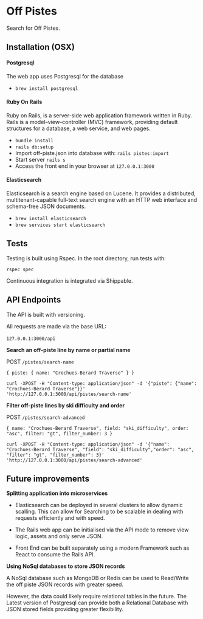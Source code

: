# Off Pistes

Search for Off Pistes.

## Installation (OSX)

#### Postgresql
The web app uses Postgresql for the database

* `brew install postgresql`

#### Ruby On Rails
Ruby on Rails, is a server-side web application framework written in Ruby. Rails is a model–view–controller (MVC) framework, providing default structures for a database, a web service, and web pages.

* `bundle install`
* `rails db:setup`
* Import off-piste.json into database with: `rails pistes:import`
* Start server `rails s`
* Access the front end in your browser at `127.0.0.1:3000`

#### Elasticsearch
Elasticsearch is a search engine based on Lucene. It provides a distributed, multitenant-capable full-text search engine with an HTTP web interface and schema-free JSON documents.

* `brew install elasticsearch`
* `brew services start elasticsearch`

## Tests
Testing is built using Rspec.
In the root directory, run tests with:
<br />

`rspec spec`

Continuous integration is integrated via Shippable.

## API Endpoints
The API is built with versioning.
<br />

All requests are made via the base URL:
<br />
<br />
`127.0.0.1:3000/api`

__Search an off-piste line by name or partial name__

POST `/pistes/search-name`

`{ piste: { name: "Crochues-Berard Traverse" } }`

```
curl -XPOST -H "Content-type: application/json" -d '{"piste": {"name": "Crochues-Berard Traverse"}}' 'http://127.0.0.1:3000/api/pistes/search-name'
```

__Filter off-piste lines by ski difficulty and order__

POST `/pistes/search-advanced`

`{ name: "Crochues-Berard Traverse", field: "ski_difficulty", order: "asc", filter: "gt", filter_number: 3 }`

```
curl -XPOST -H "Content-type: application/json" -d '{"name": "Crochues-Berard Traverse", "field": "ski_difficulty","order": "asc", "filter": "gt", "filter_number": 3}' 'http://127.0.0.1:3000/api/pistes/search-advanced'
```

## Future improvements

__Splitting application into microservices__ 

* Elasticsearch can be deployed in several clusters to allow dynamic scalling. This can allow for Searching to be scalable in dealing with requests efficiently and with speed.

* The Rails web app can be initialised via the API mode to remove view logic, assets and only serve JSON.

* Front End can be built separately using a modern Framework such as React to consume the Rails API.

__Using NoSql databases to store JSON records__

A NoSql database such as MongoDB or Redis can be used to Read/Write the off piste JSON records with greater speed.

However, the data could likely require relational tables in the future. The Latest version of Postgresql can provide both a Relational Database with JSON stored fields providing greater flexibility.
 